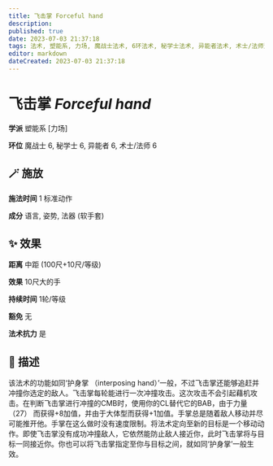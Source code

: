 ```yaml
---
title: 飞击掌 Forceful hand
description: 
published: true
date: 2023-07-03 21:37:18
tags: 法术, 塑能系, 力场, 魔战士法术, 6环法术, 秘学士法术, 异能者法术, 术士/法师法术
editor: markdown
dateCreated: 2023-07-03 21:37:18
---
```


# **飞击掌** *Forceful hand*

**学派** 塑能系 \[力场\] 

**环位** 魔战士 6, 秘学士 6, 异能者 6, 术士/法师 6

## 🪄 施放

**施法时间** 1 标准动作

**成分** 语言, 姿势, 法器 (软手套)

## ✨ 效果  

**距离** 中距 (100尺+10尺/等级) 

**效果** 10尺大的手 

**持续时间** 1轮/等级 

**豁免** 无

**法术抗力** 是

## 📖 描述

该法术的功能如同‘护身掌 （interposing hand）’一般，不过飞击掌还能够追赶并冲撞你选定的敌人。飞击掌每轮能进行一次冲撞攻击。这次攻击不会引起藉机攻击。在判断飞击掌进行冲撞的CMB时，使用你的CL替代它的BAB，由于力量 （27） 而获得+8加值，并由于大体型而获得+1加值。手掌总是随着敌人移动并尽可能推开他。手掌在这么做时没有速度限制。将法术定向至新的目标是一个移动动作。即使飞击掌没有成功冲撞敌人，它依然能防止敌人接近你，此时飞击掌将与目标一同接近你。你也可以将飞击掌指定至你与目标之间，就如同‘护身掌’一般生效。
    